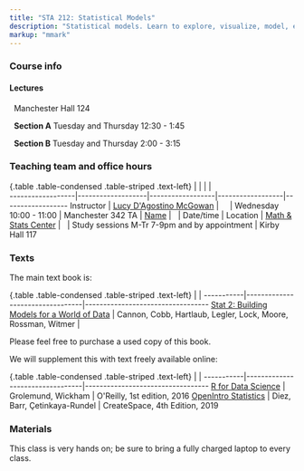 ```yaml
---
title: "STA 212: Statistical Models"
description: "Statistical models. Learn to explore, visualize, model, evaluate, and communicate data in a reproducible manner. Gain hands on experience with real data from a variety of disciplines. The course will focus on the statistical computing language R."
markup: "mmark"
---
```


### Course info

#### Lectures

<font color="#6CA0DC"><i class="fas fa-university fa-lg"></i></font> &nbsp; Manchester Hall 124 

<font color="#6CA0DC"><i class="fas fa-calendar-alt fa-lg"></i></font> &nbsp; **Section A** Tuesday and Thursday 12:30 - 1:45

<font color="#6CA0DC"><i class="fas fa-calendar-alt fa-lg"></i></font> &nbsp;
**Section B** Tuesday and Thursday 2:00 - 3:15

### Teaching team and office hours 

{.table .table-condensed .table-striped .text-left}
<span></span>     | <span></span>     | <span></span>    | <span></span>    |  <span></span>      
------------------|-------------------|------------------|------------------|------------------ 
Instructor        | [Lucy D'Agostino McGowan](http://lucymcgowan.com) | <a href="mailto:mcgowald@wfu.edu" title="email"><i class="fa fa-envelope"></i></a> &nbsp; <a href="https://github.com/LucyMCGOWAN" title="GitHub"><i class="fa fa-github"></i></a> &nbsp; <a href="https://twitter.com/LucyStats" title="Twitter"><i class="fa fa-twitter"></i></a> | Wednesday 10:00 - 11:00 | Manchester 342
TA               | [Name](https://www.example.com) | <a href="mailto:" title="email"><i class="fa fa-envelope"></i></a> &nbsp; <a href="https://github.com/" title="GitHub"><i class="fa fa-github"></i></a> | Date/time | Location
                  | [Math & Stats Center](https://mathandstatscenter.wfu.edu/) | <a href="mailto:mathandstatscenter@wfu.edu" title="email"><i class="fa fa-envelope"></i></a> &nbsp; | Study sessions M-Tr 7-9pm and by appointment | Kirby Hall 117
                  

### Texts

The main text book is: 

{.table .table-condensed .table-striped .text-left}
 <span></span>     | <span></span> | <span></span> 
-----------|---------------------------------|----------------------------------
[Stat 2: Building Models for a World of Data](https://www.amazon.com/STAT2-Premium-Ann-R-Cannon/dp/1464148260/) | Cannon, Cobb, Hartlaub, Legler, Lock, Moore, Rossman, Witmer | 

Please feel free to purchase a used copy of this book.

We will supplement this with text freely available online:

{.table .table-condensed .table-striped .text-left}
 <span></span>     | <span></span> | <span></span> 
-----------|---------------------------------|----------------------------------
[R for Data Science](http://r4ds.had.co.nz/) | Grolemund, Wickham | O'Reilly, 1st edition, 2016
[OpenIntro Statistics](https://www.openintro.org/stat/os4.php) | Diez, Barr, Çetinkaya-Rundel | CreateSpace, 4th Edition, 2019

### Materials

This class is very hands on; be sure to bring a fully charged laptop to every class.